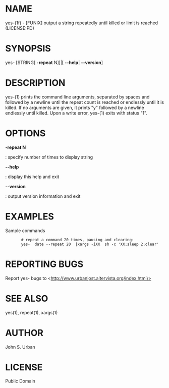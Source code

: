 NAME
====

yes-(1f) - \[FUNIX\] output a string repeatedly until killed or limit is
reached (LICENSE:PD)

SYNOPSIS
========

yes- \[STRING\[ **-repeat** N\]\]\|\[ **--help**\| **--version**\]

DESCRIPTION
===========

yes-(1) prints the command line arguments, separated by spaces and
followed by a newline until the repeat count is reached or endlessly
until it is killed. If no arguments are given, it prints "y" followed by
a newline endlessly until killed. Upon a write error, yes-(1) exits with
status "1".

OPTIONS
=======

****-repeat** N**

:   specify number of times to display string

****--help****

:   display this help and exit

****--version****

:   output version information and exit

EXAMPLES
========

Sample commands

           # repeat a command 20 times, pausing and clearing:
           yes-  date --repeat 20  |xargs -iXX  sh -c 'XX;sleep 2;clear'

REPORTING BUGS
==============

Report yes- bugs to \<http://www.urbanjost.altervista.org/index.html\>

SEE ALSO
========

yes(1), repeat(1), xargs(1)

AUTHOR
======

John S. Urban

LICENSE
=======

Public Domain
